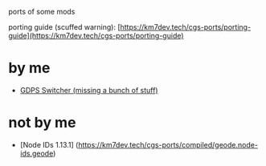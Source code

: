 ports of some mods

porting guide (scuffed warning): [https://km7dev.tech/cgs-ports/porting-guide](https://km7dev.tech/cgs-ports/porting-guide)

# by me
- [GDPS Switcher (missing a bunch of stuff)](https://km7dev.tech/cgs-ports/compiled/km7dev.gdps-switcher.geode)

# not by me
- [Node IDs 1.13.1] (https://km7dev.tech/cgs-ports/compiled/geode.node-ids.geode)
